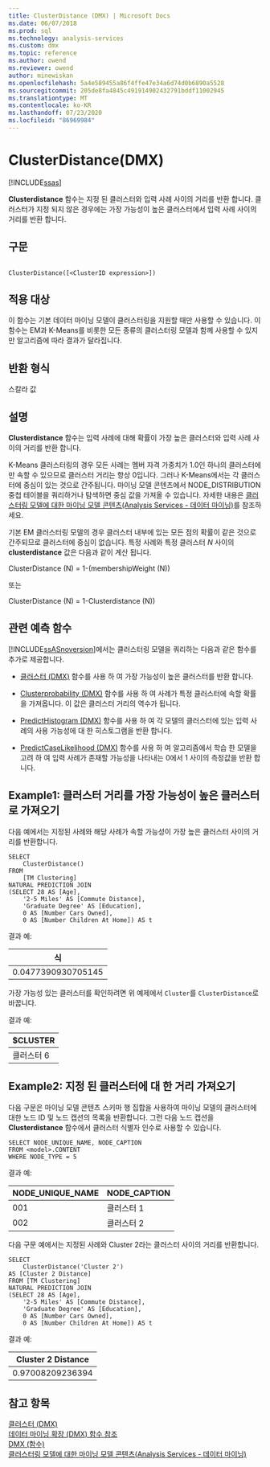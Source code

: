 ```yaml
---
title: ClusterDistance (DMX) | Microsoft Docs
ms.date: 06/07/2018
ms.prod: sql
ms.technology: analysis-services
ms.custom: dmx
ms.topic: reference
ms.author: owend
ms.reviewer: owend
author: minewiskan
ms.openlocfilehash: 5a4e589455a86f4ffe47e34a6d74d0b6890a5528
ms.sourcegitcommit: 205de8fa4845c491914902432791bddf11002945
ms.translationtype: MT
ms.contentlocale: ko-KR
ms.lasthandoff: 07/23/2020
ms.locfileid: "86969984"
---
```

# <a name="clusterdistance-dmx"></a>ClusterDistance(DMX)
[!INCLUDE[ssas](../includes/applies-to-version/ssas.md)]

  **Clusterdistance** 함수는 지정 된 클러스터와 입력 사례 사이의 거리를 반환 합니다. 클러스터가 지정 되지 않은 경우에는 가장 가능성이 높은 클러스터에서 입력 사례 사이의 거리를 반환 합니다.  
  
## <a name="syntax"></a>구문  
  
```  
  
ClusterDistance([<ClusterID expression>])  
```  
  
## <a name="applies-to"></a>적용 대상  
 이 함수는 기본 데이터 마이닝 모델이 클러스터링을 지원할 때만 사용할 수 있습니다. 이 함수는 EM과 K-Means를 비롯한 모든 종류의 클러스터링 모델과 함께 사용할 수 있지만 알고리즘에 따라 결과가 달라집니다.  
  
## <a name="return-type"></a>반환 형식  
 스칼라 값  
  
## <a name="remarks"></a>설명  
 **Clusterdistance** 함수는 입력 사례에 대해 확률이 가장 높은 클러스터와 입력 사례 사이의 거리를 반환 합니다.  
  
 K-Means 클러스터링의 경우 모든 사례는 멤버 자격 가중치가 1.0인 하나의 클러스터에만 속할 수 있으므로 클러스터 거리는 항상 0입니다. 그러나 K-Means에서는 각 클러스터에 중심이 있는 것으로 간주됩니다. 마이닝 모델 콘텐츠에서 NODE_DISTRIBUTION 중첩 테이블을 쿼리하거나 탐색하면 중심 값을 가져올 수 있습니다. 자세한 내용은 [클러스터링 모델에 대한 마이닝 모델 콘텐츠&#40;Analysis Services - 데이터 마이닝&#41;](https://docs.microsoft.com/analysis-services/data-mining/mining-model-content-for-clustering-models-analysis-services-data-mining)를 참조하세요.  
  
 기본 EM 클러스터링 모델의 경우 클러스터 내부에 있는 모든 점의 확률이 같은 것으로 간주되므로 클러스터에 중심이 없습니다. 특정 사례와 특정 클러스터 *N* 사이의 **clusterdistance** 값은 다음과 같이 계산 됩니다.  
  
 ClusterDistance (N) = 1-(membershipWeight (N))  
  
 또는  
  
 ClusterDistance (N) = 1-Clusterdistance (N))  
  
## <a name="related-prediction-functions"></a>관련 예측 함수  
 [!INCLUDE[ssASnoversion](../includes/ssasnoversion-md.md)]에서는 클러스터링 모델을 쿼리하는 다음과 같은 함수를 추가로 제공합니다.  
  
-   [클러스터 &#40;DMX&#41;](../dmx/cluster-dmx.md) 함수를 사용 하 여 가장 가능성이 높은 클러스터를 반환 합니다.  
  
-   [Clusterprobability &#40;DMX&#41;](../dmx/clusterprobability-dmx.md) 함수를 사용 하 여 사례가 특정 클러스터에 속할 확률을 가져옵니다. 이 값은 클러스터 거리의 역수가 됩니다.  
  
-   [PredictHistogram &#40;DMX&#41;](../dmx/predicthistogram-dmx.md) 함수를 사용 하 여 각 모델의 클러스터에 있는 입력 사례의 사용 가능성에 대 한 히스토그램을 반환 합니다.  
  
-   [PredictCaseLikelihood &#40;DMX&#41;](../dmx/predictcaselikelihood-dmx.md) 함수를 사용 하 여 알고리즘에서 학습 한 모델을 고려 하 여 입력 사례가 존재할 가능성을 나타내는 0에서 1 사이의 측정값을 반환 합니다.  
  
## <a name="example1-obtaining-cluster-distance-to-the-most-likely-cluster"></a>Example1: 클러스터 거리를 가장 가능성이 높은 클러스터로 가져오기  
 다음 예에서는 지정된 사례와 해당 사례가 속할 가능성이 가장 높은 클러스터 사이의 거리를 반환합니다.  
  
```  
SELECT  
    ClusterDistance()  
FROM  
    [TM Clustering]  
NATURAL PREDICTION JOIN  
(SELECT 28 AS [Age],  
    '2-5 Miles' AS [Commute Distance],  
    'Graduate Degree' AS [Education],  
    0 AS [Number Cars Owned],  
    0 AS [Number Children At Home]) AS t  
```  
  
 결과 예:  
  
|식|  
|----------------|  
|0.0477390930705145|  
  
 가장 가능성 있는 클러스터를 확인하려면 위 예제에서 `Cluster`를 `ClusterDistance`로 바꿉니다.  
  
 결과 예:  
  
|$CLUSTER|  
|--------------|  
|클러스터 6|  
  
## <a name="example2-obtaining-distance-to-a-specified-cluster"></a>Example2: 지정 된 클러스터에 대 한 거리 가져오기  
 다음 구문은 마이닝 모델 콘텐츠 스키마 행 집합을 사용하여 마이닝 모델의 클러스터에 대한 노드 ID 및 노드 캡션의 목록을 반환합니다. 그런 다음 노드 캡션을 **Clusterdistance** 함수에서 클러스터 식별자 인수로 사용할 수 있습니다.  
  
```  
SELECT NODE_UNIQUE_NAME, NODE_CAPTION   
FROM <model>.CONTENT   
WHERE NODE_TYPE = 5  
```  
  
 결과 예:  
  
|NODE_UNIQUE_NAME|NODE_CAPTION|  
|------------------------|-------------------|  
|001|클러스터 1|  
|002|클러스터 2|  
  
 다음 구문 예에서는 지정된 사례와 Cluster 2라는 클러스터 사이의 거리를 반환합니다.  
  
```  
SELECT  
    ClusterDistance('Cluster 2')  
AS [Cluster 2 Distance]  
FROM [TM Clustering]  
NATURAL PREDICTION JOIN  
(SELECT 28 AS [Age],  
    '2-5 Miles' AS [Commute Distance],  
    'Graduate Degree' AS [Education],  
    0 AS [Number Cars Owned],  
    0 AS [Number Children At Home]) AS t  
```  
  
 결과 예:  
  
|Cluster 2 Distance|  
|------------------------|  
|0.97008209236394|  
  
## <a name="see-also"></a>참고 항목  
 [클러스터 &#40;DMX&#41;](../dmx/cluster-dmx.md)   
 [데이터 마이닝 확장 &#40;DMX&#41; 함수 참조](../dmx/data-mining-extensions-dmx-function-reference.md)   
 [DMX &#40;함수&#41;](../dmx/functions-dmx.md)   
 [클러스터링 모델에 대한 마이닝 모델 콘텐츠&#40;Analysis Services - 데이터 마이닝&#41;](https://docs.microsoft.com/analysis-services/data-mining/mining-model-content-for-clustering-models-analysis-services-data-mining)  
  
  
